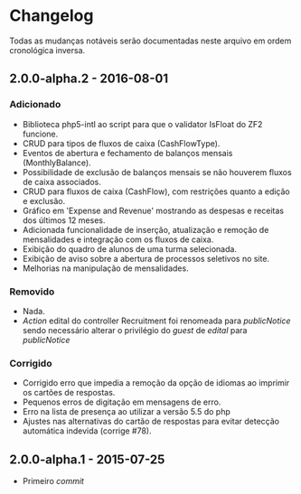 # Changelog

Todas as mudanças notáveis serão documentadas neste arquivo em ordem cronológica inversa.

## 2.0.0-alpha.2 - 2016-08-01

### Adicionado
- Biblioteca php5-intl ao script para que o validator IsFloat do ZF2 funcione.
- CRUD para tipos de fluxos de caixa (CashFlowType).
- Eventos de abertura e fechamento de balanços mensais (MonthlyBalance).
- Possibilidade de exclusão de balanços mensais se não houverem fluxos de caixa associados.
- CRUD para fluxos de caixa (CashFlow), com restrições quanto a edição e exclusão.
- Gráfico em 'Expense and Revenue' mostrando as despesas e receitas dos últimos 12 meses.
- Adicionada funcionalidade de inserção, atualização e remoção de mensalidades e integração com os fluxos de caixa.
- Exibição do quadro de alunos de uma turma selecionada.
- Exibição de aviso sobre a abertura de processos seletivos no site.
- Melhorias na manipulação de mensalidades.

### Removido
- Nada.
- *Action* edital do controller Recruitment foi renomeada para *publicNotice* sendo necessário alterar o privilégio do *guest* de *edital* para *publicNotice*

### Corrigido
- Corrigido erro que impedia a remoção da opção de idiomas ao imprimir os cartões de respostas.
- Pequenos erros de digitação em mensagens de erro.
- Erro na lista de presença ao utilizar a versão 5.5 do php
- Ajustes nas alternativas do cartão de respostas para evitar detecção automática indevida (corrige #78).

## 2.0.0-alpha.1 - 2015-07-25
- Primeiro *commit*

